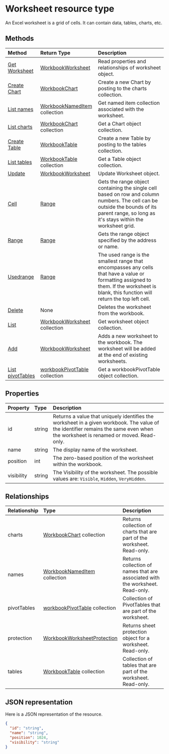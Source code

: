 # Worksheet resource type

An Excel worksheet is a grid of cells. It can contain data, tables, charts, etc.


## Methods

| Method		   | Return Type	|Description|
|:---------------|:--------|:----------|
|[Get Worksheet](../api/worksheet-get.md) | [WorkbookWorksheet](worksheet.md) |Read properties and relationships of worksheet object.|
|[Create Chart](../api/worksheet-post-charts.md) |[WorkbookChart](chart.md)| Create a new Chart by posting to the charts collection.|
|[List names](../api/worksheet-list-names.md) |[WorkbookNamedItem](nameditem.md) collection| Get named item collection associated with the worksheet.|
|[List charts](../api/worksheet-list-charts.md) |[WorkbookChart](chart.md) collection| Get a Chart object collection.|
|[Create Table](../api/worksheet-post-tables.md) |[WorkbookTable](table.md)| Create a new Table by posting to the tables collection.|
|[List tables](../api/worksheet-list-tables.md) |[WorkbookTable](table.md) collection| Get a Table object collection.|
|[Update](../api/worksheet-update.md) | [WorkbookWorksheet](worksheet.md)	|Update Worksheet object. |
|[Cell](../api/worksheet-cell.md)|[Range](range.md)|Gets the range object containing the single cell based on row and column numbers. The cell can be outside the bounds of its parent range, so long as it's stays within the worksheet grid.|
|[Range](../api/worksheet-range.md)|[Range](range.md)|Gets the range object specified by the address or name.|
|[Usedrange](../api/worksheet-usedrange.md)|[Range](range.md)|The used range is the smallest range that encompasses any cells that have a value or formatting assigned to them. If the worksheet is blank, this function will return the top left cell.|
|[Delete](../api/worksheet-delete.md)|None|Deletes the worksheet from the workbook.|
|[List](../api/worksheet-list.md) | [WorkbookWorksheet](worksheet.md) collection |Get worksheet object collection. |
|[Add](../api/worksheetcollection-add.md)|[WorkbookWorksheet](worksheet.md)|Adds a new worksheet to the workbook. The worksheet will be added at the end of existing worksheets. |
|[List pivotTables](../api/workbookworksheet-list-pivottables.md) |[workbookPivotTable](workbookpivottable.md) collection| Get a workbookPivotTable object collection.|

## Properties
| Property	   | Type	|Description|
|:---------------|:--------|:----------|
|id|string|Returns a value that uniquely identifies the worksheet in a given workbook. The value of the identifier remains the same even when the worksheet is renamed or moved. Read-only.|
|name|string|The display name of the worksheet.|
|position|int|The zero-based position of the worksheet within the workbook.|
|visibility|string|The Visibility of the worksheet. The possible values are: `Visible`, `Hidden`, `VeryHidden`.|

## Relationships
| Relationship | Type	|Description|
|:---------------|:--------|:----------|
|charts|[WorkbookChart](chart.md) collection|Returns collection of charts that are part of the worksheet. Read-only.|
|names|[WorkbookNamedItem](nameditem.md) collection|Returns collection of names that are associated with the worksheet. Read-only.|
|pivotTables|[workbookPivotTable](workbookpivottable.md) collection| Collection of PivotTables that are part of the worksheet. |
|protection|[WorkbookWorksheetProtection](worksheetprotection.md)|Returns sheet protection object for a worksheet. Read-only.|
|tables|[WorkbookTable](table.md) collection|Collection of tables that are part of the worksheet. Read-only.|

## JSON representation

Here is a JSON representation of the resource.

<!--{
  "blockType": "resource",
  "optionalProperties": [],
  "keyProperty": "id",
  "baseType": "microsoft.graph.entity",
  "@odata.type": "microsoft.graph.workbookWorksheet"
}-->

```json
{
  "id": "string",
  "name": "string",
  "position": 1024,
  "visibility": "string"
}

```

<!-- uuid: 8fcb5dbc-d5aa-4681-8e31-b001d5168d79
2015-10-25 14:57:30 UTC -->
<!-- {
  "type": "#page.annotation",
  "description": "Worksheet resource",
  "keywords": "",
  "section": "documentation",
  "tocPath": ""
}-->
